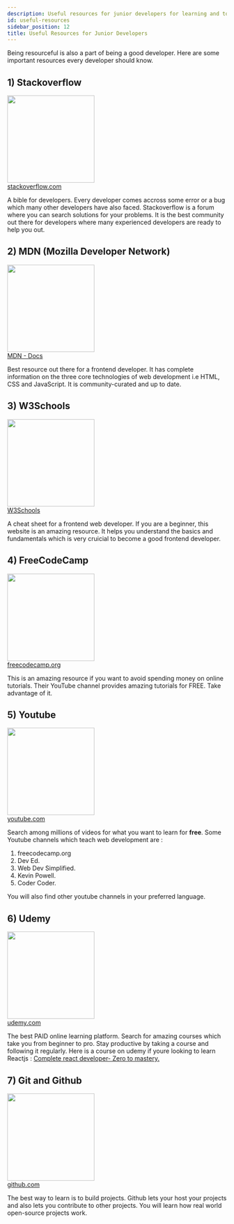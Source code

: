 ```yaml
---
description: Useful resources for junior developers for learning and to be productive.
id: useful-resources
sidebar_position: 12
title: Useful Resources for Junior Developers
---
```


<head>
    <meta property="og:title" content="Useful Resources for Junior Developers" />
    <meta property="og:type" content="article" />
</head>

Being resourceful is also a part of being a good developer. Here are some important resources every developer should know.</h2>

## 1) Stackoverflow
<img src="https://cdn-icons-png.flaticon.com/512/2111/2111628.png" width=200></img>
<br/>
<a href="https://www.stackoverflow.com">stackoverflow.com</a>

A bible for developers. Every developer comes accross some error or a bug which many other developers have also faced. Stackoverflow is a forum where you can search solutions for your problems.
It is the best community out there for developers where many experienced developers are ready to help you out.

## 2) MDN (Mozilla Developer Network)
<img src="https://pbs.twimg.com/profile_images/1511434207079407618/AwzUxnVf_400x400.png" width=200></img>
<br/>
<a href="https://developer.mozilla.org">MDN - Docs</a>

Best resource out there for a frontend developer. It has complete information on the three core technologies of web development i.e HTML, CSS and JavaScript. It is community-curated and up to date.

## 3) W3Schools 
<img src="https://videos.w3schools.com/files/images/w3schools_logo_500_04AA6D.png" width=200></img>
<br/>
<a href="https://w3schools.com">W3Schools</a>

A cheat sheet for a frontend web developer. If you are a beginner, this website is an amazing resource. It helps you understand the basics and fundamentals which is very cruicial to become a good frontend developer.

## 4) FreeCodeCamp 
<img src="https://cdn.freecodecamp.org/platform/universal/fcc_meta_1920X1080-indigo.png" width=200></img>
<br/>
<a href="https://freecodecamp.org">freecodecamp.org</a>

This is an amazing resource if you want to avoid spending money on online tutorials. Their YouTube channel provides amazing tutorials for FREE. Take advantage of it.

## 5) Youtube 
<img src="https://www.youtube.com/img/desktop/yt_1200.png" width=200></img>
<br/>
<a href="https://youtube.com">youtube.com</a>

Search among millions of videos for what you want to learn for **free**. Some Youtube channels which teach web development are :
1) freecodecamp.org
2) Dev Ed.
3) Web Dev Simplified.
4) Kevin Powell.
5) Coder Coder.

You will also find other youtube channels in your preferred language.

## 6) Udemy 
<img src="https://myelearningworld.com/wp-content/uploads/2022/06/udemy-review.jpg" width=200></img>
<br/>
<a href="https://udemy.com">udemy.com</a>

The best PAID online learning platform. Search for amazing courses which take you from beginner to pro. Stay productive by taking a course and following it regularly.
Here is a course on udemy if youre looking to learn Reactjs : <a href="https://www.udemy.com/course/complete-react-developer-zero-to-mastery">Complete react developer- Zero to mastery.</a>

## 7) Git and Github 
<img src="https://miro.medium.com/max/719/0*LqBi2dONH28oTKVX.png" width=200></img>
<br/>
<a href="https://github.com">github.com</a>

The best way to learn is to build projects. Github lets your host your projects and also lets you contribute to other projects. You will learn how real world open-source projects work.
